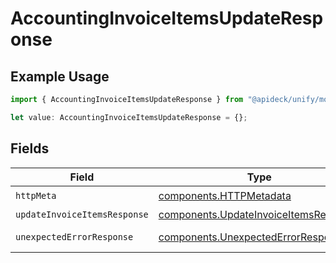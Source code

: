 # AccountingInvoiceItemsUpdateResponse

## Example Usage

```typescript
import { AccountingInvoiceItemsUpdateResponse } from "@apideck/unify/models/operations";

let value: AccountingInvoiceItemsUpdateResponse = {};
```

## Fields

| Field                                                                                          | Type                                                                                           | Required                                                                                       | Description                                                                                    |
| ---------------------------------------------------------------------------------------------- | ---------------------------------------------------------------------------------------------- | ---------------------------------------------------------------------------------------------- | ---------------------------------------------------------------------------------------------- |
| `httpMeta`                                                                                     | [components.HTTPMetadata](../../models/components/httpmetadata.md)                             | :heavy_check_mark:                                                                             | N/A                                                                                            |
| `updateInvoiceItemsResponse`                                                                   | [components.UpdateInvoiceItemsResponse](../../models/components/updateinvoiceitemsresponse.md) | :heavy_minus_sign:                                                                             | InvoiceItems                                                                                   |
| `unexpectedErrorResponse`                                                                      | [components.UnexpectedErrorResponse](../../models/components/unexpectederrorresponse.md)       | :heavy_minus_sign:                                                                             | Unexpected error                                                                               |